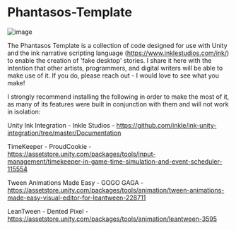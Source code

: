 # Phantasos-Template

![image](https://github.com/bodypoetic/Phantasos-Template/assets/134900102/8867698e-d79b-401b-96e1-be5db428802d)

The Phantasos Template is a collection of code designed for use with Unity and the ink narrative scripting language (https://www.inklestudios.com/ink/) to enable the creation of 'fake desktop' stories.
I share it here with the intention that other artists, programmers, and digital writers will be able to make use of it. If you do, please reach out - I would love to see what you make!

I strongly recommend installing the following in order to make the most of it, as many of its features were built in conjunction with them and will not work in isolation:

Unity Ink Integration - Inkle Studios - https://github.com/inkle/ink-unity-integration/tree/master/Documentation

TimeKeeper - ProudCookie - https://assetstore.unity.com/packages/tools/input-management/timekeeper-in-game-time-simulation-and-event-scheduler-115554

Tween Animations Made Easy - GOGO GAGA - https://assetstore.unity.com/packages/tools/animation/tween-animations-made-easy-visual-editor-for-leantween-228711

LeanTween - Dented Pixel - https://assetstore.unity.com/packages/tools/animation/leantween-3595
